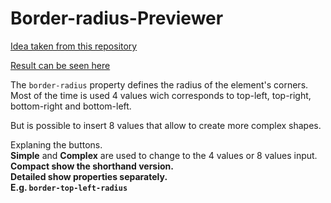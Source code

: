 # Border-radius-Previewer

<a href="https://github.com/florinpop17/app-ideas"> Idea taken from this repository</a>

<a href="https://luyny.github.io/Border-radius-Previewer/"> Result can be seen here</a>

The <code>border-radius</code> property defines the radius of the element's corners.
Most of the time is used 4 values wich corresponds to top-left, top-right, bottom-right and bottom-left.

But is possible to insert 8 values that allow to create more complex shapes.

Explaning the buttons. <br>
<b>Simple</b> and <b>Complex</b> are used to change to the 4 values or 8 values input. <br>
<b>Compact<b> show the shorthand version.<br>
<b>Detailed</b> show properties separately. <br>
E.g. <code>border-top-left-radius</code>
